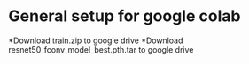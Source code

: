 # General setup for google colab
*Download train.zip to google drive
*Download resnet50_fconv_model_best.pth.tar to google drive
